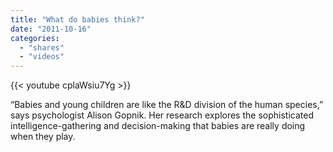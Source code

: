 ```yaml
---
title: "What do babies think?"
date: "2011-10-16"
categories:
  - "shares"
  - "videos"
---
```


{{< youtube cplaWsiu7Yg >}}

“Babies and young children are like the R&D division of the human species,” says psychologist Alison Gopnik. Her research explores the sophisticated intelligence-gathering and decision-making that babies are really doing when they play.
